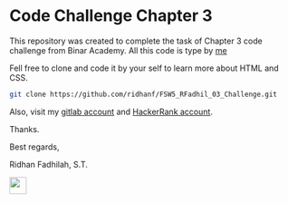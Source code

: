 # Code Challenge Chapter 3

This repository was created to complete the task of Chapter 3 code challenge from Binar Academy.
All this code is type by [me](htttps://www.linkedin.com/in/ridhanf)
 

Fell free to clone and code it by your self to learn more about HTML and CSS.

```sh
git clone https://github.com/ridhanf/FSW5_RFadhil_03_Challenge.git
```

Also, visit my [gitlab account](https://www.gitlab.com/ridhanf) and [HackerRank account](https://www.hackerrank.com/ridhanf).

Thanks.



Best regards,

Ridhan Fadhilah, S.T.

<a href="https://linkedin.com/in/ridhanf" target="_blank"><img src="https://image.flaticon.com/icons/png/512/174/174857.png" height="30"></a> &nbsp; 
